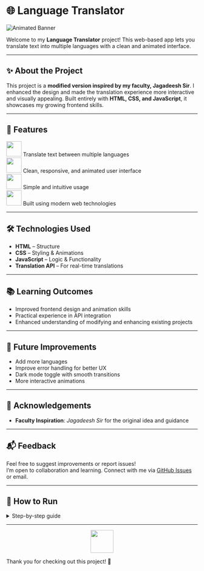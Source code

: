 # 🌐 Language Translator

![Animated Banner](https://media.giphy.com/media/26gsspfM0E8h9u1hy/giphy.gif)

Welcome to my **Language Translator** project! This web-based app lets you translate text into multiple languages with a clean and animated interface.

---

## ✨ About the Project

This project is a **modified version inspired by my faculty, Jagadeesh Sir**. I enhanced the design and made the translation experience more interactive and visually appealing. Built entirely with **HTML, CSS, and JavaScript**, it showcases my growing frontend skills.

---

## 🚀 Features

<img src="https://media.giphy.com/media/3oEduSbSGpGaRX2Vri/giphy.gif" width="40"> Translate text between multiple languages  
<img src="https://media.giphy.com/media/xThtamjYZ9AUiQ5fJS/giphy.gif" width="40"> Clean, responsive, and animated user interface  
<img src="https://media.giphy.com/media/l0MYt5jPR6QX5pnqM/giphy.gif" width="40"> Simple and intuitive usage  
<img src="https://media.giphy.com/media/mq5y2jHRCAqMo/giphy.gif" width="40"> Built using modern web technologies

---

## 🛠️ Technologies Used

- **HTML** – Structure  
- **CSS** – Styling & Animations  
- **JavaScript** – Logic & Functionality  
- **Translation API** – For real-time translations

---

## 📚 Learning Outcomes

- Improved frontend design and animation skills  
- Practical experience in API integration  
- Enhanced understanding of modifying and enhancing existing projects

---

## 📌 Future Improvements

- Add more languages  
- Improve error handling for better UX  
- Dark mode toggle with smooth transitions  
- More interactive animations

---

## 🙏 Acknowledgements

- **Faculty Inspiration**: *Jagadeesh Sir* for the original idea and guidance

---

## 📬 Feedback

Feel free to suggest improvements or report issues!  
I’m open to collaboration and learning. Connect with me via [GitHub Issues](https://github.com/deepakrajjs/language-translator/issues) or email.

---

## 📂 How to Run

<details>
  <summary>Step-by-step guide</summary>

  1. <img src="https://media.giphy.com/media/26gsspfM0E8h9u1hy/giphy.gif" width="30"> Clone or download the project files.
  2. <img src="https://media.giphy.com/media/3oEduSbSGpGaRX2Vri/giphy.gif" width="30"> Open the `index.html` file in your web browser.
  3. <img src="https://media.giphy.com/media/mq5y2jHRCAqMo/giphy.gif" width="30"> Enjoy translating with style!

</details>

---

<p align="center">
  <img src="https://media.giphy.com/media/xThtamjYZ9AUiQ5fJS/giphy.gif" width="60">
</p>

Thank you for checking out this project! 🚀  

